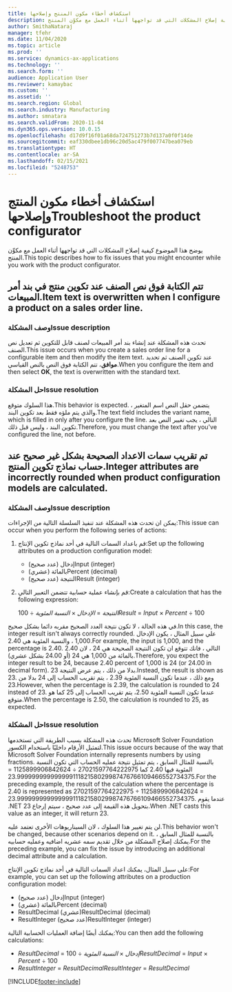 ```yaml
---
title: استكشاف أخطاء مكون المنتج وإصلاحها
description: يوضح هذا الموضوع كيفية إصلاح المشكلات التي قد تواجهها أثناء العمل مع مكوِّن المنتج.
author: SmithaNataraj
manager: tfehr
ms.date: 11/04/2020
ms.topic: article
ms.prod: ''
ms.service: dynamics-ax-applications
ms.technology: ''
ms.search.form: ''
audience: Application User
ms.reviewer: kamaybac
ms.custom: ''
ms.assetid: ''
ms.search.region: Global
ms.search.industry: Manufacturing
ms.author: smnatara
ms.search.validFrom: 2020-11-04
ms.dyn365.ops.version: 10.0.15
ms.openlocfilehash: d17d9f16f01a68da724751273b7d137a0f0f14de
ms.sourcegitcommit: eaf330dbee1db96c20d5ac479f007747bea079eb
ms.translationtype: HT
ms.contentlocale: ar-SA
ms.lasthandoff: 02/15/2021
ms.locfileid: "5248753"
---
```

# <a name="troubleshoot-the-product-configurator"></a><span data-ttu-id="6e351-103">استكشاف أخطاء مكون المنتج وإصلاحها</span><span class="sxs-lookup"><span data-stu-id="6e351-103">Troubleshoot the product configurator</span></span>

<span data-ttu-id="6e351-104">يوضح هذا الموضوع كيفية إصلاح المشكلات التي قد تواجهها أثناء العمل مع مكوِّن المنتج.</span><span class="sxs-lookup"><span data-stu-id="6e351-104">This topic describes how to fix issues that you might encounter while you work with the product configurator.</span></span>

## <a name="item-text-is-overwritten-when-i-configure-a-product-on-a-sales-order-line"></a><span data-ttu-id="6e351-105">تتم الكتابة فوق نص الصنف عند تكوين منتج في بند أمر المبيعات.</span><span class="sxs-lookup"><span data-stu-id="6e351-105">Item text is overwritten when I configure a product on a sales order line.</span></span>

### <a name="issue-description"></a><span data-ttu-id="6e351-106">وصف المشكلة</span><span class="sxs-lookup"><span data-stu-id="6e351-106">Issue description</span></span>

<span data-ttu-id="6e351-107">تحدث هذه المشكلة عند إنشاء بند أمر المبيعات لصنف قابل للتكوين ثم تعديل نص الصنف.</span><span class="sxs-lookup"><span data-stu-id="6e351-107">This issue occurs when you create a sales order line for a configurable item and then modify the item text.</span></span> <span data-ttu-id="6e351-108">عند تكوين الصنف ثم تحديد **موافق**، تتم الكتابة فوق النص بالنص القياسي.</span><span class="sxs-lookup"><span data-stu-id="6e351-108">When you configure the item and then select **OK**, the text is overwritten with the standard text.</span></span>

### <a name="issue-resolution"></a><span data-ttu-id="6e351-109">حل المشكلة</span><span class="sxs-lookup"><span data-stu-id="6e351-109">Issue resolution</span></span>

<span data-ttu-id="6e351-110">هذا السلوك متوقع.</span><span class="sxs-lookup"><span data-stu-id="6e351-110">This behavior is expected.</span></span> <span data-ttu-id="6e351-111">يتضمن حقل النص اسم المتغير ، والذي يتم ملؤه فقط بعد تكوين البند.</span><span class="sxs-lookup"><span data-stu-id="6e351-111">The text field includes the variant name, which is filled in only after you configure the line.</span></span> <span data-ttu-id="6e351-112">التالي ، يجب تغيير النص بعد تكوين البند ، وليس قبل ذلك.</span><span class="sxs-lookup"><span data-stu-id="6e351-112">Therefore, you must change the text after you've configured the line, not before.</span></span>

## <a name="integer-attributes-are-incorrectly-rounded-when-product-configuration-models-are-calculated"></a><span data-ttu-id="6e351-113">تم تقريب سمات الاعداد الصحيحة بشكل غير صحيح عند حساب نماذج تكوين المنتج.</span><span class="sxs-lookup"><span data-stu-id="6e351-113">Integer attributes are incorrectly rounded when product configuration models are calculated.</span></span>

### <a name="issue-description"></a><span data-ttu-id="6e351-114">وصف المشكلة</span><span class="sxs-lookup"><span data-stu-id="6e351-114">Issue description</span></span>

<span data-ttu-id="6e351-115">يمكن ان تحدث هذه المشكلة عند تنفيذ السلسلة التالية من الإجراءات:</span><span class="sxs-lookup"><span data-stu-id="6e351-115">This issue can occur when you perform the following series of actions:</span></span>

1. <span data-ttu-id="6e351-116">قم باعداد السمات التالية في أحد نماذج تكوين الإنتاج:</span><span class="sxs-lookup"><span data-stu-id="6e351-116">Set up the following attributes on a production configuration model:</span></span>

    - <span data-ttu-id="6e351-117">إدخال (عدد صحيح)</span><span class="sxs-lookup"><span data-stu-id="6e351-117">Input (integer)</span></span>
    - <span data-ttu-id="6e351-118">بالمائة (عشري)</span><span class="sxs-lookup"><span data-stu-id="6e351-118">Percent (decimal)</span></span>
    - <span data-ttu-id="6e351-119">النتيجة (عدد صحيح)</span><span class="sxs-lookup"><span data-stu-id="6e351-119">Result (integer)</span></span>

2. <span data-ttu-id="6e351-120">قم بإنشاء عملية حسابية تتضمن التعبير التالي:</span><span class="sxs-lookup"><span data-stu-id="6e351-120">Create a calculation that has the following expression:</span></span>

    <span data-ttu-id="6e351-121">*النتيجة* = *الإدخال* × *النسبة المئوية* ÷ 100</span><span class="sxs-lookup"><span data-stu-id="6e351-121">*Result* = *Input* × *Percent* ÷ 100</span></span>

<span data-ttu-id="6e351-122">في هذه الحالة ، لا تكون نتيجة العدد الصحيح مقربه دائما بشكل صحيح.</span><span class="sxs-lookup"><span data-stu-id="6e351-122">In this case, the integer result isn't always correctly rounded.</span></span> <span data-ttu-id="6e351-123">علي سبيل المثال ، يكون الإدخال 1,000 ، والنسبة المئوية هي 2.40.</span><span class="sxs-lookup"><span data-stu-id="6e351-123">For example, the input is 1,000, and the percentage is 2.40.</span></span> <span data-ttu-id="6e351-124">التالي ، فانك تتوقع ان تكون النتيجة الصحيحة هي 24 ، لان 2.40 بالمائة من 1,000 هي 24 (أو 24.00 بشكل عشري).</span><span class="sxs-lookup"><span data-stu-id="6e351-124">Therefore, you expect the integer result to be 24, because 2.40 percent of 1,000 is 24 (or 24.00 in decimal form).</span></span> <span data-ttu-id="6e351-125">بدلا من ذلك ، يتم عرض النتيجة 23.</span><span class="sxs-lookup"><span data-stu-id="6e351-125">Instead, the result is shown as 23.</span></span> <span data-ttu-id="6e351-126">ومع ذلك ، عندما تكون النسبة المئوية 2.39 ، يتم تقريب الحساب إلى 24 بدلا من 23.</span><span class="sxs-lookup"><span data-stu-id="6e351-126">However, when the percentage is 2.39, the calculation is rounded to 24 instead of 23.</span></span> <span data-ttu-id="6e351-127">عندما تكون النسبة المئوية 2.50، يتم تقريب الحساب إلى 25 كما هو متوقع.</span><span class="sxs-lookup"><span data-stu-id="6e351-127">When the percentage is 2.50, the calculation is rounded to 25, as expected.</span></span>

### <a name="issue-resolution"></a><span data-ttu-id="6e351-128">حل المشكلة</span><span class="sxs-lookup"><span data-stu-id="6e351-128">Issue resolution</span></span>

<span data-ttu-id="6e351-129">تحدث هذه المشكلة بسبب الطريقة التي تستخدمها Microsoft Solver Foundation لتمثيل الأرقام داخليًا باستخدام الكسور.</span><span class="sxs-lookup"><span data-stu-id="6e351-129">This issue occurs because of the way that Microsoft Solver Foundation internally represents numbers by using fractions.</span></span> <span data-ttu-id="6e351-130">بالنسبة للمثال السابق ، يتم تمثيل نتيجة عمليه الحساب التي تكون النسبة المئوية فيها 2.40 كما 27021597764222975 ÷ 1125899906842624 = 23.99999999999999911182158029987476766109466552734375.</span><span class="sxs-lookup"><span data-stu-id="6e351-130">For the preceding example, the result of the calculation where the percentage is 2.40 is represented as 27021597764222975 ÷ 1125899906842624 = 23.99999999999999911182158029987476766109466552734375.</span></span> <span data-ttu-id="6e351-131">عندما يقوم .NET بتحويل هذه القيمة إلى عدد صحيح ، سيتم إرجاع 23.</span><span class="sxs-lookup"><span data-stu-id="6e351-131">When .NET casts this value as an integer, it will return 23.</span></span>

<span data-ttu-id="6e351-132">لن يتم تغيير هذا السلوك ، لان السيناريوهات الأخرى تعتمد عليه.</span><span class="sxs-lookup"><span data-stu-id="6e351-132">This behavior won't be changed, because other scenarios depend on it.</span></span> <span data-ttu-id="6e351-133">بالنسبة للمثال السابق ، يمكنك إصلاح المشكلة من خلال تقديم سمه عشريه اضافيه وعمليه حسابيه.</span><span class="sxs-lookup"><span data-stu-id="6e351-133">For the preceding example, you can fix the issue by introducing an additional decimal attribute and a calculation.</span></span>

<span data-ttu-id="6e351-134">على سبيل المثال، يمكنك اعداد السمات التالية في أحد نماذج تكوين الإنتاج:</span><span class="sxs-lookup"><span data-stu-id="6e351-134">For example, you can set up the following attributes on a production configuration model:</span></span>

- <span data-ttu-id="6e351-135">إدخال (عدد صحيح)</span><span class="sxs-lookup"><span data-stu-id="6e351-135">Input (integer)</span></span>
- <span data-ttu-id="6e351-136">بالمائة (عشري)</span><span class="sxs-lookup"><span data-stu-id="6e351-136">Percent (decimal)</span></span>
- <span data-ttu-id="6e351-137">ResultDecimal (عشري)</span><span class="sxs-lookup"><span data-stu-id="6e351-137">ResultDecimal (decimal)</span></span>
- <span data-ttu-id="6e351-138">ResultInteger (عدد صحيح)</span><span class="sxs-lookup"><span data-stu-id="6e351-138">ResultInteger (integer)</span></span>

<span data-ttu-id="6e351-139">يمكنك أيضًا إضافة العمليات الحسابية التالية:</span><span class="sxs-lookup"><span data-stu-id="6e351-139">You can then add the following calculations:</span></span>

- <span data-ttu-id="6e351-140">*ResultDecimal* = *إدخال* × *النسبة المئوية* ÷ 100</span><span class="sxs-lookup"><span data-stu-id="6e351-140">*ResultDecimal* = *Input* × *Percent* ÷ 100</span></span>
- <span data-ttu-id="6e351-141">*ResultInteger* = *ResultDecimal*</span><span class="sxs-lookup"><span data-stu-id="6e351-141">*ResultInteger* = *ResultDecimal*</span></span>


[!INCLUDE[footer-include](../../includes/footer-banner.md)]